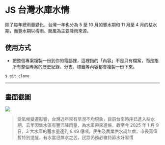 # JS 台灣水庫水情

除了每年總雨量變化，台灣一年也分為 5 至 10 月的豐水期和 11 月至 4 月的枯水期，而豐水期以梅雨、颱風為主要降雨來源。

## 使用方式
- 把整個專案複製一份到你的電腦裡，這裡指的「內容」不是只有檔案，而是指所有整個專案的歷史紀錄、分支、標籤等內容都會複製一份下來。
```sh
$ git clone
```

----

## 畫面截圖
![](https://i.imgur.com/voDoHyO.png)
> 受氣候變遷影響，台灣近年常有旱澇不均現象，目前台南時序已進入枯水期，去年因集水區有豐沛降雨量，為水庫帶來進帳，截至今 2025 年 1 月 9 日，3 大水庫的蓄水量達到 6.49 億噸，民生及農業供水尚無虞，市長黃偉哲特別提醒，有水當思無水之苦，民眾仍務必維持節水好習慣
